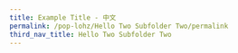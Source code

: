```yaml
---
title: Example Title - 中文
permalink: /pop-lohz/Hello Two Subfolder Two/permalink
third_nav_title: Hello Two Subfolder Two
---
```

